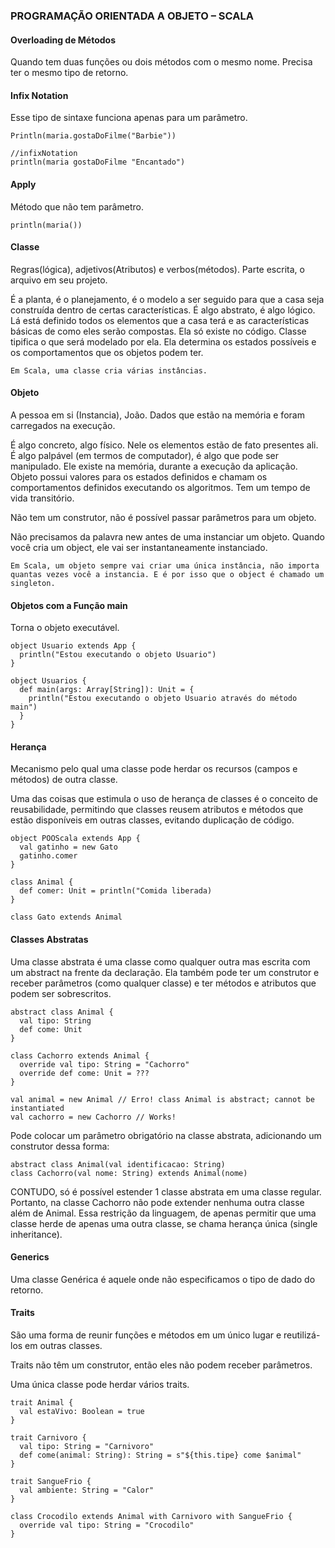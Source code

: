 ### PROGRAMAÇÃO ORIENTADA A OBJETO – SCALA

#### Overloading de Métodos

Quando tem duas funções ou dois métodos com o mesmo nome. Precisa ter o mesmo tipo de retorno.

#### Infix Notation
Esse tipo de sintaxe funciona apenas para um parâmetro.

````
Println(maria.gostaDoFilme("Barbie"))

//infixNotation
println(maria gostaDoFilme "Encantado")
````

#### Apply
Método que não tem parâmetro.

````
println(maria())
````

#### Classe
Regras(lógica), adjetivos(Atributos) e verbos(métodos). Parte escrita, o arquivo em seu projeto.

É a planta, é o planejamento, é o modelo a ser seguido para que a casa seja construída dentro de certas características. É algo abstrato, é algo lógico. Lá está definido todos os elementos que a casa terá e as características básicas de como eles serão compostas. Ela só existe no código. Classe tipifica o que será modelado por ela. Ela determina os estados possíveis e os comportamentos que os objetos podem ter.

````
Em Scala, uma classe cria várias instâncias.
````

#### Objeto
A pessoa em si (Instancia), João. Dados que estão na memória e foram carregados na execução.

É algo concreto, algo físico. Nele os elementos estão de fato presentes ali. É algo palpável (em termos de computador), é algo que pode ser manipulado. Ele existe na memória, durante a execução da aplicação. Objeto possui valores para os estados definidos e chamam os comportamentos definidos executando os algoritmos. Tem um tempo de vida transitório.

Não tem um construtor, não é possível passar parâmetros para um objeto.

Não precisamos da palavra new antes de uma instanciar um objeto. Quando você cria um object, ele vai ser instantaneamente instanciado.

````
Em Scala, um objeto sempre vai criar uma única instância, não importa quantas vezes você a instancia. E é por isso que o object é chamado um singleton.
````

#### Objetos com a Função main

Torna o objeto executável.

````
object Usuario extends App {
  println("Estou executando o objeto Usuario")
}
````

````
object Usuarios {
  def main(args: Array[String]): Unit = {
    println("Estou executando o objeto Usuario através do método main")
  }
}
````

#### Herança

Mecanismo pelo qual uma classe pode herdar os recursos (campos e métodos) de outra classe.

Uma das coisas que estimula o uso de herança de classes é o conceito de reusabilidade, permitindo que classes reusem atributos e métodos que estão disponíveis em outras classes, evitando duplicação de código.

````
object POOScala extends App {
  val gatinho = new Gato
  gatinho.comer
}
````

````
class Animal {
  def comer: Unit = println("Comida liberada)
}
````

````
class Gato extends Animal
````

#### Classes Abstratas

Uma classe abstrata é uma classe como qualquer outra mas escrita com um abstract na frente da declaração. Ela também pode ter um construtor e receber parâmetros (como qualquer classe) e ter métodos e atributos que podem ser sobrescritos.

````
abstract class Animal {
  val tipo: String
  def come: Unit
}
````

````
class Cachorro extends Animal {
  override val tipo: String = "Cachorro"
  override def come: Unit = ???
}
````

````
val animal = new Animal // Erro! class Animal is abstract; cannot be instantiated
val cachorro = new Cachorro // Works!
````

Pode colocar um parâmetro obrigatório na classe abstrata, adicionando um construtor dessa forma:

````
abstract class Animal(val identificacao: String)
class Cachorro(val nome: String) extends Animal(nome)
````

CONTUDO, só é possível estender 1 classe abstrata em uma classe regular. Portanto, na classe Cachorro não pode extender nenhuma outra classe além de Animal. Essa restrição da linguagem, de apenas permitir que uma classe herde de apenas uma outra classe, se chama herança única (single inheritance).

#### Generics

Uma classe Genérica é aquele onde não especificamos o tipo de dado do retorno.

#### Traits

São uma forma de reunir funções e métodos em um único lugar e reutilizá-los em outras classes. 

Traits não têm um construtor, então eles não podem receber parâmetros.

Uma única classe pode herdar vários traits.

````
trait Animal {
  val estaVivo: Boolean = true
}

trait Carnivoro {
  val tipo: String = "Carnivoro"
  def come(animal: String): String = s"${this.tipe} come $animal"
}

trait SangueFrio {
  val ambiente: String = "Calor"
}

class Crocodilo extends Animal with Carnivoro with SangueFrio {
  override val tipo: String = "Crocodilo"
}
````